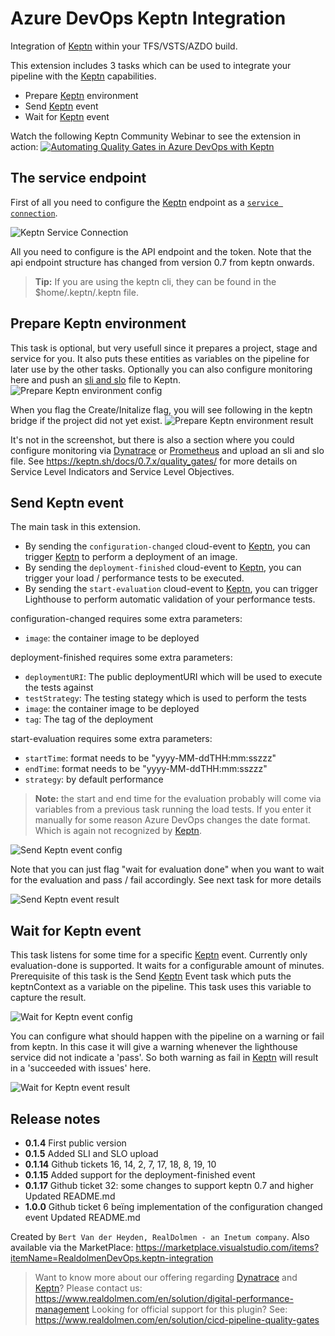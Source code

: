 # Azure DevOps Keptn Integration

Integration of [Keptn][keptn_link] within your TFS/VSTS/AZDO build. 

This extension includes 3 tasks which can be used to integrate your pipeline with the [Keptn][keptn_link] capabilities.
- Prepare [Keptn][keptn_link] environment
- Send [Keptn][keptn_link] event
- Wait for [Keptn][keptn_link] event

Watch the following Keptn Community Webinar to see the extension in action:
[![Automating Quality Gates in Azure DevOps with Keptn](https://img.youtube.com/vi/vgCizWLVsPc/0.jpg)](https://www.youtube.com/watch?v=vgCizWLVsPc "Automating Quality Gates in Azure DevOps with Keptn")

## The service endpoint
First of all you need to configure the [Keptn][keptn_link] endpoint as a [`service connection`](https://docs.microsoft.com/en-us/azure/devops/pipelines/library/service-endpoints?view=azure-devops&tabs=yaml).

![Keptn Service Connection](screenshots/service-connection.png)

All you need to configure is the API endpoint and the token. Note that the api endpoint structure has changed from version 0.7 from keptn onwards.
> **Tip:** If you are using the keptn cli, they can be found in the $home/.keptn/.keptn file.

## Prepare Keptn environment
This task is optional, but very usefull since it prepares a project, stage and service for you. It also puts these entities as variables on the pipeline for later use by the other tasks. Optionally you can also configure monitoring here and push an [sli and slo](https://keptn.sh/docs/concepts/quality_gates/) file to Keptn.
![Prepare Keptn environment config](screenshots/task-prepkeptnenv.png)

When you flag the Create/Initalize flag, you will see following in the keptn bridge if the project did not yet exist.
![Prepare Keptn environment result](screenshots/task-prepkeptnenv-result.png)

It's not in the screenshot, but there is also a section where you could configure monitoring via [Dynatrace][dynatrace_link] or [Prometheus][prometheus_link] and upload an sli and slo file. See https://keptn.sh/docs/0.7.x/quality_gates/ for more details on Service Level Indicators and Service Level Objectives.

## Send Keptn event
The main task in this extension.
- By sending the `configuration-changed` cloud-event to [Keptn][keptn_link], you can trigger [Keptn][keptn_link] to perform a deployment of an image.
- By sending the `deployment-finished` cloud-event to [Keptn][keptn_link], you can trigger your load / performance tests to be executed.
- By sending the `start-evaluation` cloud-event to [Keptn][keptn_link], you can trigger Lighthouse to perform automatic validation of your performance tests.

configuration-changed requires some extra parameters:
- `image`: the container image to be deployed

deployment-finished requires some extra parameters:
- `deploymentURI`: The public deploymentURI which will be used to execute the tests against
- `testStrategy`: The testing stategy which is used to perform the tests
- `image`: the container image to be deployed
- `tag`: The tag of the deployment

start-evaluation requires some extra parameters:
- `startTime`: format needs to be "yyyy-MM-ddTHH:mm:sszzz"
- `endTime`: format needs to be "yyyy-MM-ddTHH:mm:sszzz"
- `strategy`: by default performance

> **Note:** the start and end time for the evaluation probably will come via variables from a previous task running the load tests. If you enter it manually for some reason Azure DevOps changes the date format. Which is again not recognized by [Keptn][keptn_link].

![Send Keptn event config](screenshots/task-sendkeptnevent.png)

Note that you can just flag "wait for evaluation done" when you want to wait for the evaluation and pass / fail accordingly. See next task for more details

![Send Keptn event result](screenshots/task-sendkeptnevent-result1.png)

## Wait for Keptn event
This task listens for some time for a specific [Keptn][keptn_link] event. Currently only evaluation-done is supported. It waits for a configurable amount of minutes.
Prerequisite of this task is the Send [Keptn][keptn_link] Event task which puts the keptnContext as a variable on the pipeline. This task uses this variable to capture the result.

![Wait for Keptn event config](screenshots/task-waitforkeptnevent.png)

You can configure what should happen with the pipeline on a warning or fail from keptn. In this case it will give a warning whenever the lighthouse service did not indicate a 'pass'. So both warning as fail in [Keptn][keptn_link] will result in a 'succeeded with issues' here.

![Wait for Keptn event result](screenshots/task-waitforkeptnevent-result.png)

## Release notes ##
* **0.1.4**
First public version
* **0.1.5**
Added SLI and SLO upload
* **0.1.14**
Github tickets 16, 14, 2, 7, 17, 18, 8, 19, 10
* **0.1.15**
Added support for the deployment-finished event
* **0.1.17**
Github ticket 32: some changes to support keptn 0.7 and higher
Updated README.md
* **1.0.0**
Github ticket 6 beïng implementation of the configuration changed event
Updated README.md

Created by `Bert Van der Heyden, RealDolmen - an Inetum company`.
Also available via the MarketPlace: https://marketplace.visualstudio.com/items?itemName=RealdolmenDevOps.keptn-integration
> Want to know more about our offering regarding [Dynatrace][dynatrace_link] and [Keptn][keptn_link]? Please contact us: https://www.realdolmen.com/en/solution/digital-performance-management
> Looking for official support for this plugin? See: https://www.realdolmen.com/en/solution/cicd-pipeline-quality-gates

[keptn_link]: https://keptn.sh
[dynatrace_link]: https://dynatrace.com
[prometheus_link]: https://prometheus.io